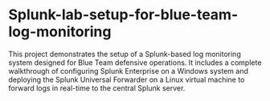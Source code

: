 # Splunk-lab-setup-for-blue-team-log-monitoring
This project demonstrates the setup of a Splunk-based log monitoring system designed for Blue Team defensive operations. It includes a complete walkthrough of configuring Splunk Enterprise on a Windows system and deploying the Splunk Universal Forwarder on a Linux virtual machine to forward logs in real-time to the central Splunk server.
